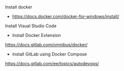 
Install docker
  - https://docs.docker.com/docker-for-windows/install/

Install Visual Studio Code
  - Install Docker Extension

https://docs.gitlab.com/omnibus/docker/
  - Install GitLab using Docker Compose

https://docs.gitlab.com/ee/topics/autodevops/
